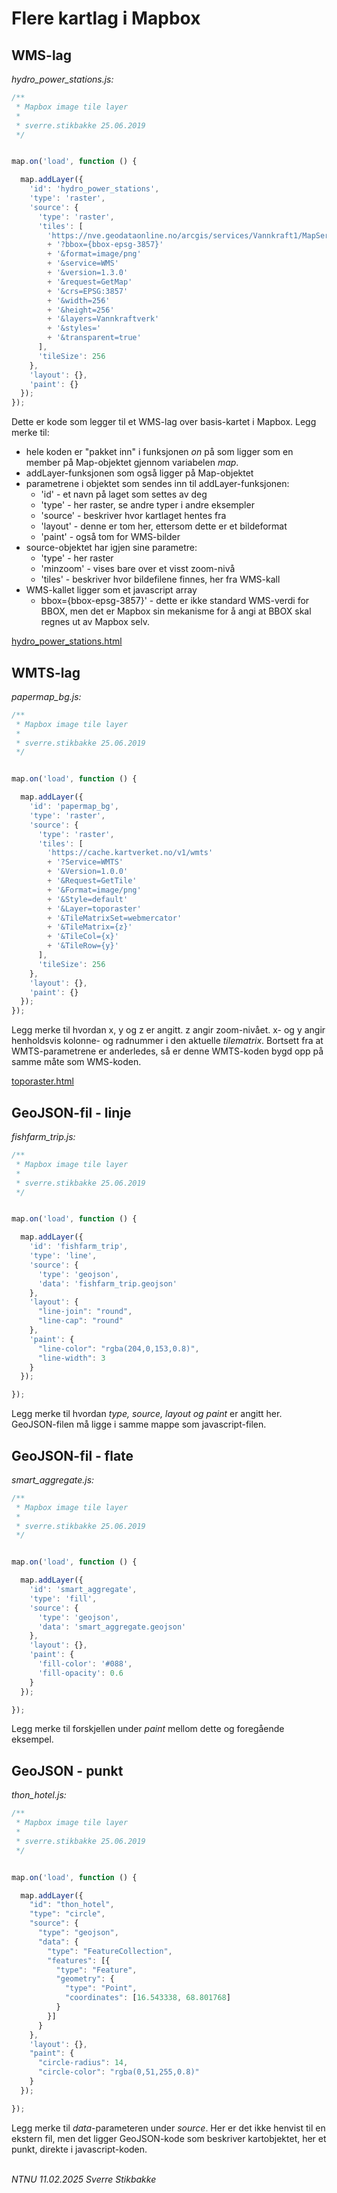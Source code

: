 # Flere kartlag i Mapbox

## WMS-lag

*hydro_power_stations.js:*

```javascript
/**
 * Mapbox image tile layer
 * 
 * sverre.stikbakke 25.06.2019
 */


map.on('load', function () {

  map.addLayer({
    'id': 'hydro_power_stations',
    'type': 'raster',
    'source': {
      'type': 'raster',
      'tiles': [
        'https://nve.geodataonline.no/arcgis/services/Vannkraft1/MapServer/WmsServer'
        + '?bbox={bbox-epsg-3857}'
        + '&format=image/png'
        + '&service=WMS'
        + '&version=1.3.0'
        + '&request=GetMap'
        + '&crs=EPSG:3857'
        + '&width=256'
        + '&height=256'
        + '&layers=Vannkraftverk'
        + '&styles='
        + '&transparent=true'
      ],
      'tileSize': 256
    },
    'layout': {},
    'paint': {}
  });
});
```

Dette er kode som legger til et WMS-lag over basis-kartet i Mapbox. Legg merke til:
- hele koden er "pakket inn" i funksjonen *on* på som ligger som en member på Map-objektet gjennom variabelen *map*.
- addLayer-funksjonen som også ligger på Map-objektet
- parametrene i objektet som sendes inn til addLayer-funksjonen:
    - 'id' - et navn på laget som settes av deg
    - 'type' - her raster, se andre typer i andre eksempler
    - 'source' - beskriver hvor kartlaget hentes fra
    - 'layout' - denne er tom her, ettersom dette er et bildeformat
    - 'paint' - også tom for WMS-bilder
- source-objektet har igjen sine parametre:
    - 'type' - her raster
    - 'minzoom' - vises bare over et visst zoom-nivå
    - 'tiles' - beskriver hvor bildefilene finnes, her fra WMS-kall
- WMS-kallet ligger som et javascript array
    - bbox={bbox-epsg-3857}' - dette er ikke standard WMS-verdi for BBOX, men det er Mapbox sin mekanisme for å angi at BBOX skal regnes ut av Mapbox selv.
	
[hydro_power_stations.html](hydro_power_stations.html)


## WMTS-lag

*papermap_bg.js:*

```javascript
/**
 * Mapbox image tile layer
 * 
 * sverre.stikbakke 25.06.2019
 */


map.on('load', function () {

  map.addLayer({
    'id': 'papermap_bg',
    'type': 'raster',
    'source': {
      'type': 'raster',
      'tiles': [
        'https://cache.kartverket.no/v1/wmts'
        + '?Service=WMTS'
        + '&Version=1.0.0'
        + '&Request=GetTile'
        + '&Format=image/png'
        + '&Style=default'
        + '&Layer=toporaster'
        + '&TileMatrixSet=webmercator'
        + '&TileMatrix={z}'
        + '&TileCol={x}'
        + '&TileRow={y}'
      ],
      'tileSize': 256
    },
    'layout': {},
    'paint': {}
  });
});
```

Legg merke til hvordan x, y og z er angitt. z angir zoom-nivået. x- og y angir henholdsvis kolonne- og radnummer i den aktuelle *tilematrix*. Bortsett fra at WMTS-parametrene er anderledes, så er denne WMTS-koden bygd opp på samme måte som WMS-koden.

[toporaster.html](toporaster.html)

## GeoJSON-fil - linje

*fishfarm_trip.js:*

```javascript
/**
 * Mapbox image tile layer
 * 
 * sverre.stikbakke 25.06.2019
 */


map.on('load', function () {

  map.addLayer({
    'id': 'fishfarm_trip',
    'type': 'line',
    'source': {
      'type': 'geojson',
      'data': 'fishfarm_trip.geojson'
    },
    'layout': {
      "line-join": "round",
      "line-cap": "round"
    },
    'paint': {
      "line-color": "rgba(204,0,153,0.8)",
      "line-width": 3
    }
  });

});
```
Legg merke til hvordan *type, source, layout og paint* er angitt her.
GeoJSON-filen må ligge i samme mappe som javascript-filen. 

## GeoJSON-fil - flate

*smart_aggregate.js:*

```javascript
/**
 * Mapbox image tile layer
 * 
 * sverre.stikbakke 25.06.2019
 */


map.on('load', function () {

  map.addLayer({
    'id': 'smart_aggregate',
    'type': 'fill',
    'source': {
      'type': 'geojson',
      'data': 'smart_aggregate.geojson'
    },
    'layout': {},
    'paint': {
      'fill-color': '#088',
      'fill-opacity': 0.6
    }
  });

});
```
Legg merke til forskjellen under *paint* mellom dette og foregående eksempel.

## GeoJSON - punkt

*thon_hotel.js:*

```javascript
/**
 * Mapbox image tile layer
 * 
 * sverre.stikbakke 25.06.2019
 */


map.on('load', function () {

  map.addLayer({
    "id": "thon_hotel",
    "type": "circle",
    "source": {
      "type": "geojson",
      "data": {
        "type": "FeatureCollection",
        "features": [{
          "type": "Feature",
          "geometry": {
            "type": "Point",
            "coordinates": [16.543338, 68.801768]
          }
        }]
      }
    },
    'layout': {},
    "paint": {
      "circle-radius": 14,
      "circle-color": "rgba(0,51,255,0.8)"
    }
  });

});
```

Legg merke til *data*-parameteren under *source*. Her er det ikke henvist til en ekstern fil, men det ligger GeoJSON-kode som beskriver kartobjektet, her et punkt, direkte i javascript-koden.

\
*NTNU 11.02.2025 Sverre Stikbakke*
